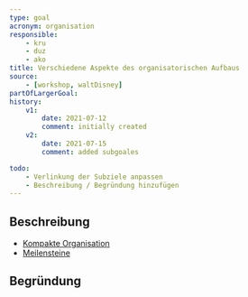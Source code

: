 ```yaml
---
type: goal
acronym: organisation
responsible: 
    - kru
    - duz
    - ako
title: Verschiedene Aspekte des organisatorischen Aufbaus
source: 
    - [workshop, waltDisney]
partOfLargerGoal:
history:
    v1:
        date: 2021-07-12
        comment: initially created
    v2:
        date: 2021-07-15
        comment: added subgoales

todo: 
    - Verlinkung der Subziele anpassen
    - Beschreibung / Begründung hinzufügen
---
```


## Beschreibung

* [Kompakte Organisation](./organisationKompakt.md)
* [Meilensteine](./organisationMeilensteine.md)

## Begründung

